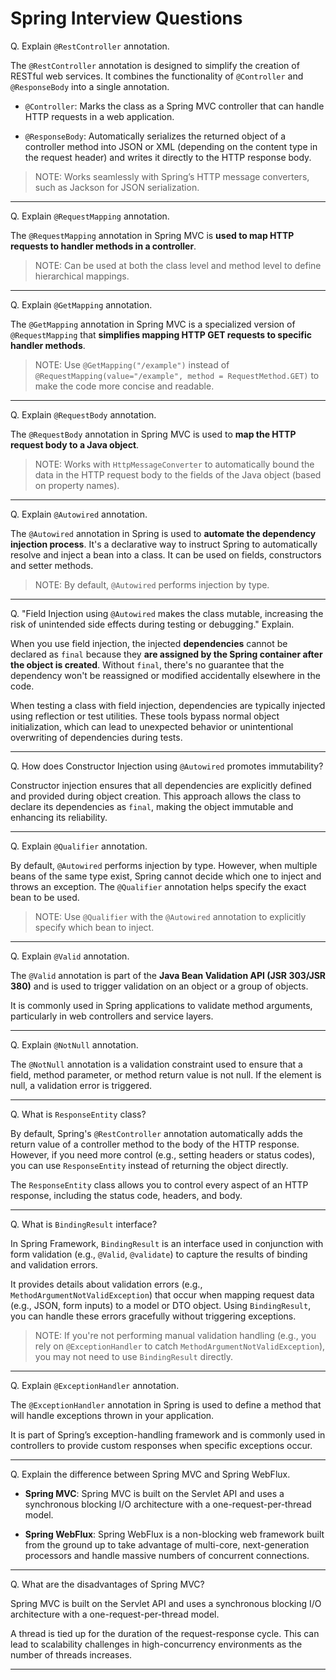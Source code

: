# Spring Interview Questions

Q. Explain `@RestController` annotation.

The `@RestController` annotation is designed to simplify the creation of RESTful web services. It combines the functionality of `@Controller` and `@ResponseBody` into a single annotation.

- `@Controller`: Marks the class as a Spring MVC controller that can handle HTTP requests in a web application. 

- `@ResponseBody`: Automatically serializes the returned object of a controller method into JSON or XML (depending on the content type in the request header) and writes it directly to the HTTP response body.

> NOTE: Works seamlessly with Spring’s HTTP message converters, such as Jackson for JSON serialization.

---

Q. Explain `@RequestMapping` annotation.

The `@RequestMapping` annotation in Spring MVC is **used to map HTTP requests to handler methods in a controller**. 

> NOTE: Can be used at both the class level and method level to define hierarchical mappings.

---

Q. Explain `@GetMapping` annotation.

The `@GetMapping` annotation in Spring MVC is a specialized version of `@RequestMapping` that **simplifies mapping HTTP GET requests to specific handler methods**.

> NOTE: Use `@GetMapping("/example")` instead of `@RequestMapping(value="/example", method = RequestMethod.GET)` to make the code more concise and readable.

---

Q. Explain `@RequestBody` annotation.

The `@RequestBody` annotation in Spring MVC is used to **map the HTTP request body to a Java object**. 

> NOTE: Works with `HttpMessageConverter` to automatically bound the data in the HTTP request body to the fields of the Java object (based on property names).

---

Q. Explain `@Autowired` annotation.

The `@Autowired` annotation in Spring is used to **automate the dependency injection process**. It's a declarative way to instruct Spring to automatically resolve and inject a bean into a class. It can be used on fields, constructors and setter methods.

> NOTE: By default, `@Autowired` performs injection by type. 

---

Q. "Field Injection using `@Autowired` makes the class mutable, increasing the risk of unintended side effects during testing or debugging." Explain.

When you use field injection, the injected **dependencies** cannot be declared as `final` because they **are assigned by the Spring container after the object is created**. Without `final`, there's no guarantee that the dependency won't be reassigned or modified accidentally elsewhere in the code.

When testing a class with field injection, dependencies are typically injected using reflection or test utilities. These tools bypass normal object initialization, which can lead to unexpected behavior or unintentional overwriting of dependencies during tests.

---

Q. How does Constructor Injection using `@Autowired` promotes immutability?

Constructor injection ensures that all dependencies are explicitly defined and provided during object creation. This approach allows the class to declare its dependencies as `final`, making the object immutable and enhancing its reliability.

---

Q. Explain `@Qualifier` annotation.

By default, `@Autowired` performs injection by type. However, when multiple beans of the same type exist, Spring cannot decide which one to inject and throws an exception. The `@Qualifier` annotation helps specify the exact bean to be used.

> NOTE: Use `@Qualifier` with the `@Autowired` annotation to explicitly specify which bean to inject.

---


Q. Explain `@Valid` annotation.

The `@Valid` annotation is part of the **Java Bean Validation API (JSR 303/JSR 380)** and is used to trigger validation on an object or a group of objects. 

It is commonly used in Spring applications to validate method arguments, particularly in web controllers and service layers.

---

Q. Explain `@NotNull` annotation.

The `@NotNull` annotation is a validation constraint used to ensure that a field, method parameter, or method return value is not null. If the element is null, a validation error is triggered.

---

Q. What is `ResponseEntity` class?

By default, Spring's `@RestController` annotation automatically adds the return value of a controller method to the body of the HTTP response. However, if you need more control (e.g., setting headers or status codes), you can use `ResponseEntity` instead of returning the object directly.

The `ResponseEntity` class allows you to control every aspect of an HTTP response, including the status code, headers, and body. 

--- 

Q. What is `BindingResult` interface?

In Spring Framework, `BindingResult` is an interface used in conjunction with form validation (e.g., `@Valid`, `@validate`) to capture the results of binding and validation errors. 

It provides details about validation errors (e.g., `MethodArgumentNotValidException`) that occur when mapping request data (e.g., JSON, form inputs) to a model or DTO object. Using `BindingResult`, you can handle these errors gracefully without triggering exceptions.

> NOTE: If you're not performing manual validation handling (e.g., you rely on `@ExceptionHandler` to catch `MethodArgumentNotValidException`), you may not need to use `BindingResult` directly.

---

Q. Explain `@ExceptionHandler` annotation.

The `@ExceptionHandler` annotation in Spring is used to define a method that will handle exceptions thrown in your application. 

It is part of Spring’s exception-handling framework and is commonly used in controllers to provide custom responses when specific exceptions occur.

---

Q. Explain the difference between Spring MVC and Spring WebFlux.

- **Spring MVC**: Spring MVC is built on the Servlet API and uses a synchronous blocking I/O architecture with a one-request-per-thread model.

- **Spring WebFlux**: Spring WebFlux is a non-blocking web framework built from the ground up to take advantage of multi-core, next-generation processors and handle massive numbers of concurrent connections.

---

Q. What are the disadvantages of Spring MVC?

Spring MVC is built on the Servlet API and uses a synchronous blocking I/O architecture with a one-request-per-thread model.

A thread is tied up for the duration of the request-response cycle. This can lead to scalability challenges in high-concurrency environments as the number of threads increases.

---







